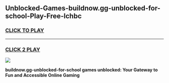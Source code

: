 
## Unblocked-Games-buildnow.gg-unblocked-for-school-Play-Free-lchbc
<h3>
<a href="https://premium76.site?title=buildnow.gg-unblocked-for-school&ref=18A1">CLICK TO PLAY</a></h3>
<hr>

<h3>
<a href="https://premium76.site?title=buildnow.gg-unblocked-for-school&ref=18A1">CLICK 2 PLAY</a>
  
</h3>

<a href="https://premium76.site?title=buildnow.gg-unblocked-for-school&ref=18A1"><img src="https://clearcache.store/games.png"></a>


**buildnow.gg-unblocked-for-school games unblocked: Your Gateway to Fun and Accessible Online Gaming**
